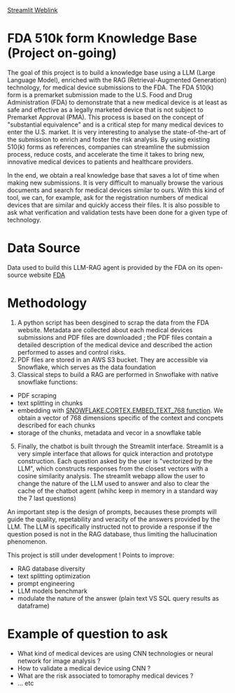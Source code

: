 [Streamlit Weblink](https://fda-510k-dkpqqdmyxeshkpspqez74e.streamlit.app/)

# FDA 510k form Knowledge Base (Project on-going)

The goal of this project is to build a knowledge base using a LLM (Large Language Model), enriched with the RAG (Retrieval-Augmented Generation) technology, for medical device submissions to the FDA.
The FDA 510(k) form is a premarket submission made to the U.S. Food and Drug Administration (FDA) to demonstrate that a new medical device is at least as safe and effective as a legally marketed device that is not subject to Premarket Approval (PMA). This process is based on the concept of "substantial equivalence" and is a critical step for many medical devices to enter the U.S. market.
It is very interesting to analyse the state-of-the-art of the submission to enrich and foster the risk analysis.
By using existing 510(k) forms as references, companies can streamline the submission process, reduce costs, and accelerate the time it takes to bring new, innovative medical devices to patients and healthcare providers.

In the end, we obtain a real knowledge base that saves a lot of time when making new submissions. It is very difficult to manually browse the various documents and search for medical devices similar to ours. With this kind of tool, we can, for example, ask for the registration numbers of medical devices that are similar and quickly access their files. It is also possible to ask what verification and validation tests have been done for a given type of technology.

# Data Source
Data used to build this LLM-RAG agent is provided by the FDA on its open-source website [FDA](https://www.fda.gov/medical-devices/software-medical-device-samd/artificial-intelligence-and-machine-learning-aiml-enabled-medical-devices)

# Methodology
1. A python script has been desgined to scrap the data from the FDA website. Metadata are collected about each medical devices submissions and PDF files are downloaded ; the PDF files contain a detailed description of the medical device and described the action performed to asses and control risks.
2. PDF files are stored in an AWS S3 bucket. They are accessible via Snowflake, which serves as the data foundation
3. Classical steps to build a RAG are performed in Snwoflake with native snowflake functions:
- PDF scraping
- text splitting in chunks
- embedding with [SNOWFLAKE.CORTEX.EMBED_TEXT_768 function](https://docs.snowflake.com/en/sql-reference/functions/embed_text-snowflake-cortex). We obtain a vector of 768 dimensions specific of the context and concpets described for each chunks
- storage of the chunks, metadata and vecor in a snowflake table
5. Finally, the chatbot is built through the Streamlit interface. Streamlit is a very simple interface that allows for quick interaction and prototype construction. Each question asked by the user is "vectorized by the LLM", which constructs responses from the closest vectors with a cosine similarity analysis. The streamlit webapp allow the user to change the nature of the LLM used to answer and also to clear the cache of the chatbot agent (whihc keep in memory in a standard way the 7 last questions) 

An important step is the design of prompts, becauses these prompts will guide the quality, repetability and veracity of the answers provided by the LLM. The LLM is specifically instructed not to provide a response if the question posed is not in the RAG database, thus limiting the hallucination phenomenon. 

This project is still under development !
Points to improve:
- RAG database diversity
- text splitting optimization
- prompt engineering
- LLM models benchmark
- modulate the nature of the answer (plain text VS SQL query results as dataframe)

# Example of question to ask 
- What kind of medical devices are using CNN technologies or neural network for image analysis ?
- How to validate a medical device using CNN ?
- What are the risk associated to tomoraphy medical devices ?
- ... etc
